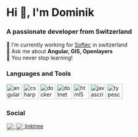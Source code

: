 # Hi 👋, I'm Dominik
### A passionate developer from Switzerland</h3>
🔭 I’m currently working for [Softec](https://www.softec.ch/) in switzerland  
💬 Ask me about **Angular, GIS, Openlayers**  
🌱 You never stop learning!  

### Languages and Tools 
<p align="left"> 
  <img src="https://konpa.github.io/devicon/devicon.git/icons/angularjs/angularjs-original.svg" alt="angularjs" width="40" height="40"/> 
  <img src="https://konpa.github.io/devicon/devicon.git/icons/csharp/csharp-original.svg" alt="csharp" width="40" height="40"/> 
  <img src="https://konpa.github.io/devicon/devicon.git/icons/docker/docker-original-wordmark.svg" alt="docker" width="40" height="40"/> 
  <img src="https://konpa.github.io/devicon/devicon.git/icons/dot-net/dot-net-original-wordmark.svg" alt="dotnet" width="40" height="40"/> 
  <img src="https://konpa.github.io/devicon/devicon.git/icons/html5/html5-original-wordmark.svg" alt="html5" width="40" height="40"/> 
  <img src="https://konpa.github.io/devicon/devicon.git/icons/javascript/javascript-original.svg" alt="javascript" width="40" height="40"/> 
  <img src="https://konpa.github.io/devicon/devicon.git/icons/typescript/typescript-original.svg" alt="typescript" width="40" height="40"/>
</p>
    
    
    
### Social
<p align="left">
  <a href="https://twitter.com/domischenk" target="blank">
    <img align="center" src="https://cdn.jsdelivr.net/npm/simple-icons@3.0.1/icons/twitter.svg" alt="domischenk" height="20" width="20" />
    </a>
  <a href="https://stackoverflow.com/users/243896/domischenk" target="blank">
    <img align="center" src="https://cdn.jsdelivr.net/npm/simple-icons@3.0.1/icons/stackoverflow.svg" alt="domischenk" height="20" width="20" />
  </a>
  <a href="https://linktr.ee/domischenk" target="blank">
    linktree
  </a>
</p>
